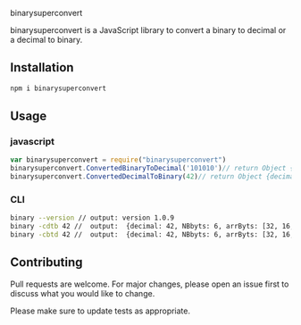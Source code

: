 binarysuperconvert

binarysuperconvert is a JavaScript library to convert a binary to decimal or a decimal to binary.

## Installation

```bash
npm i binarysuperconvert
```

## Usage

### javascript

```javascript
var binarysuperconvert = require("binarysuperconvert") 
binarysuperconvert.ConvertedBinaryToDecimal('101010')// return Object {decimal: 42, NBbyts: 6, arrByts: [32, 16, 8, 4, 2, 1], binary: "101010"}
binarysuperconvert.ConvertedDecimalToBinary(42)// return Object {decimal: 42, NBbyts: 6, arrByts: [32, 16, 8, 4, 2, 1], binary: "101010"}
```

### CLI
```bash
binary --version // output: version 1.0.9
binary -cdtb 42 //  output:  {decimal: 42, NBbyts: 6, arrByts: [32, 16, 8, 4, 2, 1], binary: "101010"}
binary -cbtd 42 //  output:  {decimal: 42, NBbyts: 6, arrByts: [32, 16, 8, 4, 2, 1], binary: "101010"}
```


## Contributing
Pull requests are welcome. For major changes, please open an issue first to discuss what you would like to change.

Please make sure to update tests as appropriate.